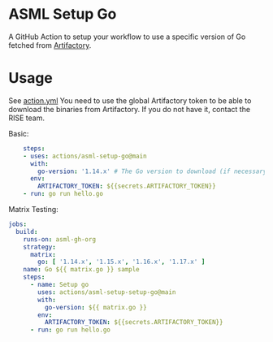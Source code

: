 # ASML Setup Go
A GitHub Action to setup your workflow to use a specific version of Go fetched from [Artifactory](https://artifactory-de.asml.com/ui/repos/tree/General/rise-generic-dev-local/toolchain-cache).

# Usage
See [action.yml](action.yml)
You need to use the global Artifactory token to be able to download the binaries from Artifactory. If you do not have it, contact the RISE team.

Basic:
```yaml
    steps:
    - uses: actions/asml-setup-go@main
      with:
        go-version: '1.14.x' # The Go version to download (if necessary) and use.
      env:
        ARTIFACTORY_TOKEN: ${{secrets.ARTIFACTORY_TOKEN}}
    - run: go run hello.go
```

Matrix Testing:
```yaml
jobs:
  build:
    runs-on: asml-gh-org
    strategy:
      matrix:
        go: [ '1.14.x', '1.15.x', '1.16.x', '1.17.x' ]
    name: Go ${{ matrix.go }} sample
    steps:
      - name: Setup go
        uses: actions/asml-setup-setup-go@main
        with:
          go-version: ${{ matrix.go }}
        env:
          ARTIFACTORY_TOKEN: ${{secrets.ARTIFACTORY_TOKEN}}
      - run: go run hello.go
```
